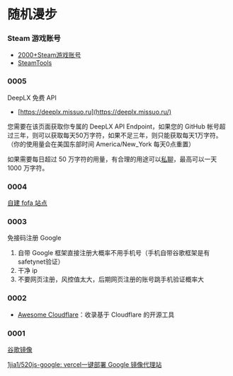 # 随机漫步

### Steam 游戏账号

- [2000+Steam游戏账号](https://knuiyst13l.feishu.cn/sheets/shtcnkYFNcmcd7hJynZDNUjgFEf)
- [SteamTools](https://bbs.steamtools.net/)


### 0005

DeepLX 免费 API

- [https://deeplx.missuo.ru](https://deeplx.missuo.ru/)

您需要在该页面获取你专属的 DeepLX API Endpoint，如果您的 GitHub 帐号超过三年，则可以获取每天50万字符，如果不足三年，则只能获取每天1万字符。（你的使用量会在美国东部时间 America/New_York 每天0点重置）

如果需要每日超过 50 万字符的用量，有合理的用途可以[私聊](http://t.me/missuo)，最高可以一天 1000 万字符。

### 0004

[自建 fofa 站点](https://fofa.guagua.info/)

### 0003

免接码注册 Google

1. 自带 Google 框架直接注册大概率不用手机号（手机自带谷歌框架是有safetynet验证）
2. 干净 ip
3. 不要网页注册，风控值太大，后期网页注册的账号跳手机验证概率大

### 0002

- [Awesome Cloudflare](https://github.com/zhuima/awesome-cloudflare)：收录基于 Cloudflare 的开源工具

### 0001 

[谷歌镜像](https://gsearch.g.shellten.top/)

[1jia1/520js-google: vercel一键部署 Google 镜像代理站](https://github.com/1jia1/520js-google)